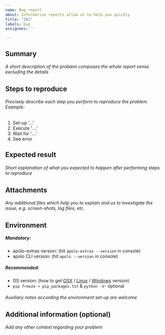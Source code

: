 ```yaml
---
name: Bug report
about: Informative reports allow us to help you quickly
title: "[B]"
labels: bug
assignees: ''

---
```


## Summary
###### A short description of the problem composes the whole report sense excluding the details


## Steps to reproduce
######  Precisely describe each step you perform to reproduce the problem. Example:
1. Set-up '...'
2. Execute '....'
3. Wait for '....'
4. See error


## Expected result
###### Short explanation of what you expected to happen after performing steps to reproduce


## Attachments
###### Any additional files which help you to explain and us to investigate the issue, e.g. screen-shots, log files, etc.


## Environment

##### Mandatory:
 - apolo-extras version: (hit `apolo-extras --version` in console)
 - apolo CLI version: (hit `apolo --version` in console)

##### Recommended:
 - OS version: (how to get [OSX]( https://support.apple.com/en-us/HT201260 ) / [Linux]( https://www.cyberciti.biz/faq/find-linux-distribution-name-version-number ) / [Windows]( https://support.microsoft.com/en-us/help/13443/windows-which-version-am-i-running ) version)
 - `pip freeze > pip_packages.txt` & `python -V`- optional

###### Auxiliary notes according the environment set-up are welcome

## Additional information (optional)
###### Add any other context regarding your problem

